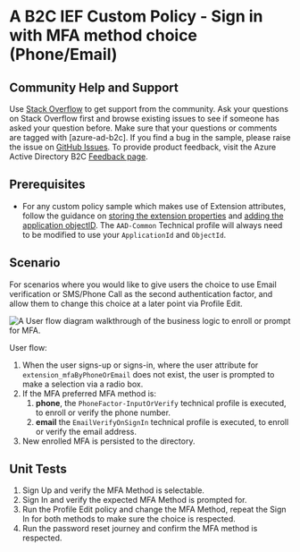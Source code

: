 # A B2C IEF Custom Policy - Sign in with MFA method choice (Phone/Email)

## Community Help and Support
Use [Stack Overflow](https://stackoverflow.com/questions/tagged/azure-ad-b2c) to get support from the community. Ask your questions on Stack Overflow first and browse existing issues to see if someone has asked your question before. Make sure that your questions or comments are tagged with [azure-ad-b2c].
If you find a bug in the sample, please raise the issue on [GitHub Issues](https://github.com/azure-ad-b2c/samples/issues).
To provide product feedback, visit the Azure Active Directory B2C [Feedback page](https://feedback.azure.com/forums/169401-azure-active-directory?category_id=160596).

## Prerequisites
- For any custom policy sample which makes use of Extension attributes, follow the guidance on [storing the extension properties](https://docs.microsoft.com/en-us/azure/active-directory-b2c/active-directory-b2c-create-custom-attributes-profile-edit-custom#create-a-new-application-to-store-the-extension-properties) and [adding the application objectID](https://docs.microsoft.com/en-us/azure/active-directory-b2c/active-directory-b2c-create-custom-attributes-profile-edit-custom#modify-your-custom-policy-to-add-the-applicationobjectid). The `AAD-Common` Technical profile will always need to be modified to use your `ApplicationId` and `ObjectId`.

## Scenario
For scenarios where you would like to give users the choice to use Email verification or SMS/Phone Call as the second authentication factor, and allow them to change this choice at a later point via Profile Edit.

![A User flow diagram walkthrough of the business logic to enroll or prompt for MFA.](media/flow.png)

User flow:
1. When the user signs-up or signs-in, where the user attribute for `extension_mfaByPhoneOrEmail` does not exist, the user is prompted to make a selection via a radio box.
1. If the MFA preferred MFA method is:
    1. **phone**, the `PhoneFactor-InputOrVerify` technical profile is executed, to enroll or verify the phone number.
    1. **email**  the `EmailVerifyOnSignIn` technical profile is executed, to enroll or verify the email address.
1. New enrolled MFA is persisted to the directory.

## Unit Tests
1. Sign Up and verify the MFA Method is selectable. 
2. Sign In and verify the expected MFA Method is prompted for.
3. Run the Profile Edit policy and change the MFA Method, repeat the Sign In for both methods to make sure the choice is respected.
4. Run the password reset journey and confirm the MFA method is respected.
